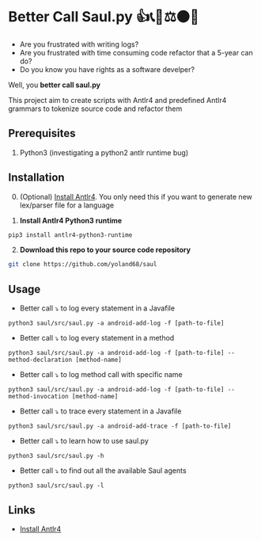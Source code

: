 # Better Call Saul.py 👍📞👨⚖️⚫🐍

- Are you frustrated with writing logs?
- Are you frustrated with time consuming code refactor that a 5-year can do?
- Do you know you have rights as a software develper? 

Well, you **better call saul.py**

This project aim to create scripts with Antlr4 and predefined Antlr4 grammars
to tokenize source code and refactor them

## Prerequisites

1. Python3 (investigating a python2 antlr runtime bug)

## Installation

0. (Optional) [Install Antlr4](https://github.com/antlr/antlr4/blob/master/doc/getting-started.md).
You only need this if you want to generate new lex/parser file for a language

1. **Install Antlr4 Python3 runtime**
```bash
pip3 install antlr4-python3-runtime
```

2. **Download this repo to your source code repository**
```bash
git clone https://github.com/yoland68/saul
```

## Usage

- Better call ⤵ to log every statement in a Javafile
```
python3 saul/src/saul.py -a android-add-log -f [path-to-file]
```
- Better call ⤵ to log every statement in a method
```
python3 saul/src/saul.py -a android-add-log -f [path-to-file] --method-declaration [method-name]
```
- Better call ⤵ to log method call with specific name
```
python3 saul/src/saul.py -a android-add-log -f [path-to-file] --method-invocation [method-name]
```
- Better call ⤵ to trace every statement in a Javafile
```
python3 saul/src/saul.py -a android-add-trace -f [path-to-file]
```
- Better call ⤵ to learn how to use saul.py
```
python3 saul/src/saul.py -h
```
- Better call ⤵ to find out all the available Saul agents
```
python3 saul/src/saul.py -l
```

## Links

- [Install Antlr4](https://github.com/antlr/antlr4/blob/master/doc/getting-started.md)
